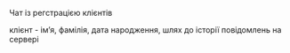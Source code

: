 Чат із регстрацією клієнтів

клієнт - ім’я, фамілія, дата народження, шлях до історії повідомлень на сервері

